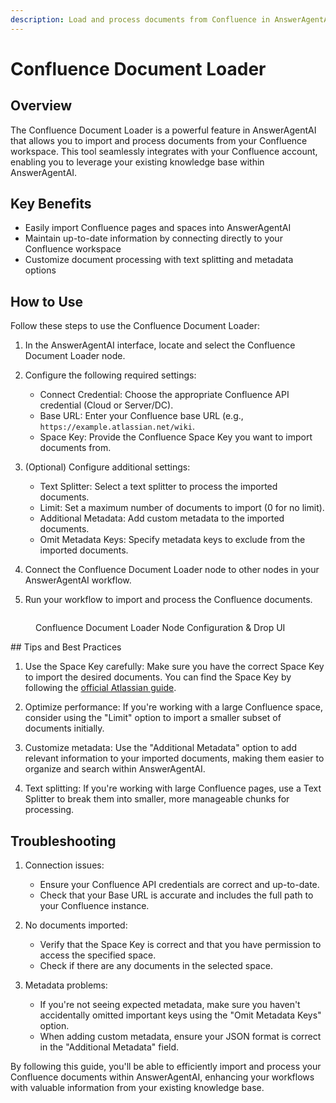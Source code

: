```yaml
---
description: Load and process documents from Confluence in AnswerAgentAI
---
```


# Confluence Document Loader

## Overview

The Confluence Document Loader is a powerful feature in AnswerAgentAI that allows you to import and process documents from your Confluence workspace. This tool seamlessly integrates with your Confluence account, enabling you to leverage your existing knowledge base within AnswerAgentAI.

## Key Benefits

-   Easily import Confluence pages and spaces into AnswerAgentAI
-   Maintain up-to-date information by connecting directly to your Confluence workspace
-   Customize document processing with text splitting and metadata options

## How to Use

Follow these steps to use the Confluence Document Loader:

1. In the AnswerAgentAI interface, locate and select the Confluence Document Loader node.

2. Configure the following required settings:

    - Connect Credential: Choose the appropriate Confluence API credential (Cloud or Server/DC).
    - Base URL: Enter your Confluence base URL (e.g., `https://example.atlassian.net/wiki`.
    - Space Key: Provide the Confluence Space Key you want to import documents from.

3. (Optional) Configure additional settings:

    - Text Splitter: Select a text splitter to process the imported documents.
    - Limit: Set a maximum number of documents to import (0 for no limit).
    - Additional Metadata: Add custom metadata to the imported documents.
    - Omit Metadata Keys: Specify metadata keys to exclude from the imported documents.

4. Connect the Confluence Document Loader node to other nodes in your AnswerAgentAI workflow.

5. Run your workflow to import and process the Confluence documents.

<!-- TODO: Add a screenshot of the Confluence Document Loader node configuration panel -->
<figure><img src="/.gitbook/assets/screenshots/confluence.png" alt="" /><figcaption><p> Confluence Document Loader Node Configuration &#x26; Drop UI</p></figcaption></figure>
## Tips and Best Practices

1. Use the Space Key carefully: Make sure you have the correct Space Key to import the desired documents. You can find the Space Key by following the [official Atlassian guide](https://community.atlassian.com/t5/Confluence-questions/How-to-find-the-key-for-a-space/qaq-p/864760).

2. Optimize performance: If you're working with a large Confluence space, consider using the "Limit" option to import a smaller subset of documents initially.

3. Customize metadata: Use the "Additional Metadata" option to add relevant information to your imported documents, making them easier to organize and search within AnswerAgentAI.

4. Text splitting: If you're working with large Confluence pages, use a Text Splitter to break them into smaller, more manageable chunks for processing.

## Troubleshooting

1. Connection issues:

    - Ensure your Confluence API credentials are correct and up-to-date.
    - Check that your Base URL is accurate and includes the full path to your Confluence instance.

2. No documents imported:

    - Verify that the Space Key is correct and that you have permission to access the specified space.
    - Check if there are any documents in the selected space.

3. Metadata problems:
    - If you're not seeing expected metadata, make sure you haven't accidentally omitted important keys using the "Omit Metadata Keys" option.
    - When adding custom metadata, ensure your JSON format is correct in the "Additional Metadata" field.

By following this guide, you'll be able to efficiently import and process your Confluence documents within AnswerAgentAI, enhancing your workflows with valuable information from your existing knowledge base.

